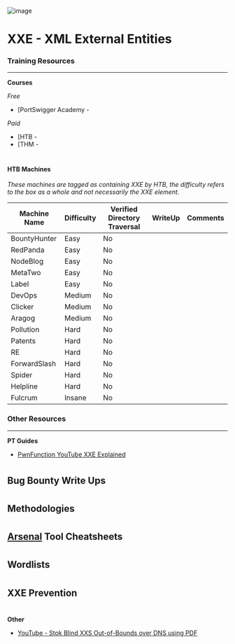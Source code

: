 ![image](https://github.com/user-attachments/assets/2001f1cc-0a7a-4871-a657-e3d483ceb030)

# XXE - XML External Entities

### Training Resources
---

**Courses**

*Free*
- [PortSwigger Academy - 

*Paid*
- [HTB - 
- [THM - 

#

#### HTB Machines
*These machines are tagged as containing XXE by HTB, the difficulty refers to the box as a whole and not necessarily the XXE element.*

| Machine Name | Difficulty | Verified Directory Traversal | WriteUp | Comments |
| -- | -- | -- | -- | -- |
| BountyHunter | Easy | No | | |
| RedPanda | Easy | No | | |
| NodeBlog | Easy | No | | |
| MetaTwo | Easy | No | | |
| Label | Easy | No | | |
| DevOps | Medium | No | | |
| Clicker | Medium | No | | |
| Aragog | Medium | No | | |
| Pollution | Hard | No | | |
| Patents | Hard | No | | |
| RE | Hard | No | | |
| ForwardSlash | Hard | No | | |
| Spider | Hard | No | | |
| Helpline | Hard | No | | |
| Fulcrum | Insane | No | | |

### Other Resources
---
**PT Guides**
- [PwnFunction YouTube XXE Explained](https://www.youtube.com/watch?v=gjm6VHZa_8s)
#
**Bug Bounty Write Ups**
- 
#
**Methodologies**
- 
#
**[Arsenal](https://github.com/Orange-Cyberdefense/arsenal/tree/master) Tool Cheatsheets**
- 
#
**Wordlists**
- 
#
**XXE Prevention**
- 
#
**Other**
- [YouTube - Stok Blind XXS Out-of-Bounds over DNS using PDF](https://www.youtube.com/watch?v=aSiIHKeN3ys)
